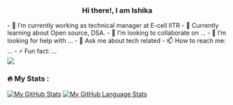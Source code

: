 ###     <div align='center'>                                           Hi there!, I am Ishika                                  </div>

 
     
<!-- **I-shika/I-shika** is a ✨ _special_ ✨ repository because its `README.md` (this file) appears on your  -->
             
<div display=flex>
<div >
- 🔭 I’m currently working as technical manager at E-cell IITR
- 🌱 Currently learning about Open source, DSA.
- 👯 I’m looking to collaborate on ...
- 🤔 I’m looking for help with ...
- 💬 Ask me about tech related
- 📫 How to reach me: ...
- ⚡ Fun fact: ...
 <div>
  <div>
<img src="https://user-images.githubusercontent.com/100770197/222948745-70bc2db4-0c6d-4ef1-8f3a-6f06fe61c548.jpg">
</div>
</div>
<img src="https://komarev.com/ghpvc/?username=your-github-username&style=flat-square&color=blue" alt=""/>

### :fire: My Stats :

[![My GitHub Stats](https://github-readme-stats.vercel.app/api/?username=I-shika&count_private=true&theme=tokyonight&showicons=true)]()
[![My GitHub Language Stats](https://github-readme-stats.vercel.app/api/top-langs/?username=I-shika&langs_count=5&theme=tokyonight)]()




